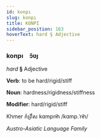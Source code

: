 ```yaml
---
id: konpı
slug: konpı
title: KONPI
sidebar_position: 163
hoverText: hard § Adjective
---
```


### konpı&emsp;<span kind="abugida">ɔ̃ʋȷ</span>

*hard* **§** Adjective

**Verb**: to be hard/rigid/stiff

**Noun**: hardness/rigidness/stiffness

**Modifier**: hard/rigid/stiff

Khmer កំព្រឹស kɑmprɨh /kɑmp.ˈrɨh/

*Austro-Asiatic Language Family*